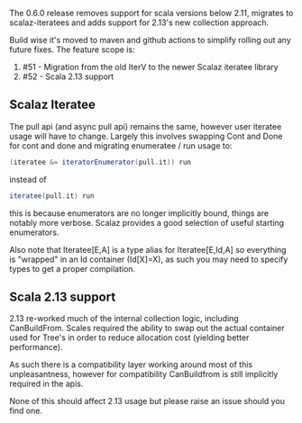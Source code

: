 
The 0.6.0 release removes support for scala versions below 2.11, migrates to scalaz-iteratees and adds support for 2.13's new collection approach.

Build wise it's moved to maven and github actions to simplify rolling out any future fixes.  The feature scope is: 

1. #51 - Migration from the old IterV to the newer Scalaz iteratee library
2. #52 - Scala 2.13 support

## Scalaz Iteratee

The pull api (and async pull api) remains the same, however user iteratee usage will have to change.  Largely this involves swapping Cont and Done for cont and done and migrating enumeratee / run usage to:

```scala
(iteratee &= iteratorEnumerator(pull.it)) run
```

instead of

```scala
iteratee(pull.it) run
```

this is because enumerators are no longer implicitly bound, things are notably more verbose.  Scalaz provides a good selection of useful starting enumerators.

Also note that Iteratee[E,A] is a type alias for Iteratee[E,Id,A] so everything is "wrapped" in an Id container (Id[X]=X), as such you may need to specify types to get a proper compilation.

## Scala 2.13 support

2.13 re-worked much of the internal collection logic, including CanBuildFrom.  Scales required the ability to swap out the actual container used for Tree's in order to reduce allocation cost (yielding better performance).

As such there is a compatibility layer working around most of this unpleasantness, however for compatibility CanBuildfrom is still implicitly required in the apis.

None of this should affect 2.13 usage but please raise an issue should you find one.